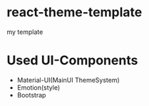 # react-theme-template
my template

# Used UI-Components
- Material-UI(MainUI ThemeSystem)
- Emotion(style)
- Bootstrap